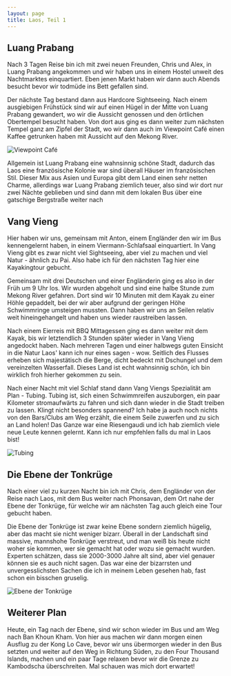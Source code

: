 ```yaml
---
layout: page
title: Laos, Teil 1
---
```


## Luang Prabang

Nach 3 Tagen Reise bin ich mit zwei neuen Freunden, Chris und Alex, in Luang Prabang angekommen und wir haben uns in einem Hostel unweit des Nachtmarktes einquartiert. Eben jenen Markt haben wir dann auch Abends besucht bevor wir todmüde ins Bett gefallen sind.

Der nächste Tag bestand dann aus Hardcore Sightseeing. Nach einem ausgiebigen Frühstück sind wir auf einen Hügel in der Mitte von Luang Prabang gewandert, wo wir die Aussicht genossen und den örtlichen Obertempel besucht haben. Von dort aus ging es dann weiter zum nächsten Tempel ganz am Zipfel der Stadt, wo wir dann auch im Viewpoint Café einen Kaffee getrunken haben mit Aussicht auf den Mekong River.

![Viewpoint Café](http://imgur.com/gavC391.jpg) 

Allgemein ist Luang Prabang eine wahnsinnig schöne Stadt, dadurch das Laos eine französische Kolonie war sind überall Häuser im französischen Stil. Dieser Mix aus Asien und Europa gibt dem Land einen sehr netten Charme, allerdings war Luang Prabang ziemlich teuer, also sind wir dort nur zwei Nächte geblieben und sind dann mit dem lokalen Bus über eine gatschige Bergstraße weiter nach

## Vang Vieng

Hier haben wir uns, gemeinsam mit Anton, einem Engländer den wir im Bus kennengelernt haben, in einem Viermann-Schlafsaal einquartiert. In Vang Vieng gibt es zwar nicht viel Sightseeing, aber viel zu machen und viel Natur - ähnlich zu Pai. Also habe ich für den nächsten Tag hier eine Kayakingtour gebucht. 

Gemeinsam mit drei Deutschen und einer Engländerin ging es also in der Früh um 9 Uhr los. Wir wurden abgeholt und sind eine halbe Stunde zum Mekong River gefahren. Dort sind wir 10 Minuten mit dem Kayak zu einer Höhle gepaddelt, bei der wir aber aufgrund der geringen Höhe Schwimmringe umsteigen mussten. Dann haben wir uns an Seilen relativ weit hineingehangelt und haben uns wieder raustreiben lassen. 

Nach einem Eierreis mit BBQ Mittagessen ging es dann weiter mit dem Kayak, bis wir letztendlich 3 Stunden später wieder in Vang Vieng angedockt haben. Nach mehreren Tagen und einer halbwegs guten Einsicht in die Natur Laos' kann ich nur eines sagen - wow. Seitlich des Flusses erheben sich majestätisch die Berge, dicht bedeckt mit Dschungel und dem vereinzelten Wasserfall. Dieses Land ist echt wahnsinnig schön, ich bin wirklich froh hierher gekommen zu sein. 

Nach einer Nacht mit viel Schlaf stand dann Vang Viengs Spezialität am Plan - Tubing. Tubing ist, sich einen Schwimmreifen auszuborgen, ein paar Kilometer stromaufwärts  zu fahren und sich dann wieder in die Stadt treiben zu lassen. Klingt nicht besonders spannend? Ich habe ja auch noch nichts von den Bars/Clubs am Weg erzählt, die einem Seile zuwerfen und zu sich an Land holen! Das Ganze war eine Riesengaudi und ich hab ziemlich viele neue Leute kennen gelernt. Kann ich nur empfehlen falls du mal in Laos bist! 

![Tubing](http://imgur.com/niapZeZ.jpg)

## Die Ebene der Tonkrüge

Nach einer viel zu kurzen Nacht bin ich mit Chris, dem Engländer von der Reise nach Laos, mit dem Bus weiter nach Phonsavan, dem Ort nahe der Ebene der Tonkrüge, für welche wir am nächsten Tag auch gleich eine Tour gebucht haben. 

Die Ebene der Tonkrüge ist zwar keine Ebene sondern ziemlich hügelig, aber das macht sie nicht weniger bizarr. Überall in der Landschaft sind massive, mannshohe Tonkrüge verstreut, und man weiß bis heute nicht woher sie kommen, wer sie gemacht hat oder wozu sie gemacht wurden. Experten schätzen, dass sie 2000-3000 Jahre alt sind, aber viel genauer können sie es auch nicht sagen. Das war eine der bizarrsten und unvergesslichsten Sachen die ich in meinem Leben gesehen hab, fast schon ein bisschen gruselig. 

![Ebene der Tonkrüge](http://imgur.com/fH4fA26.jpg)

## Weiterer Plan

Heute, ein Tag nach der Ebene, sind wir schon wieder im Bus und am Weg nach Ban Khoun Kham. Von hier aus machen wir dann morgen einen Ausflug zu der Kong Lo Cave, bevor wir uns übermorgen wieder in den Bus setzten und weiter auf den Weg in Richtung Süden, zu den Four Thousand Islands, machen und ein paar Tage relaxen bevor wir die Grenze zu Kambodscha überschreiten. Mal schauen was mich dort erwartet!